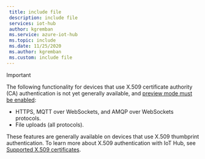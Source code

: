 ```yaml
---
 title: include file
 description: include file
 services: iot-hub
 author: kgremban
 ms.service: azure-iot-hub
 ms.topic: include
 ms.date: 11/25/2020
 ms.author: kgremban
 ms.custom: include file
---
```

> [!IMPORTANT]
> The following functionality for devices that use X.509 certificate authority (CA) authentication is not yet generally available, and [preview mode must be enabled](../articles/iot-hub/iot-hub-preview-mode.md):
>
> - HTTPS, MQTT over WebSockets, and AMQP over WebSockets protocols.
> - File uploads (all protocols).
>
> These features are generally available on devices that use X.509 thumbprint authentication. To learn more about X.509 authentication with IoT Hub, see [Supported X.509 certificates](../articles/iot-hub/iot-hub-dev-guide-sas.md#supported-x509-certificates).  
>
